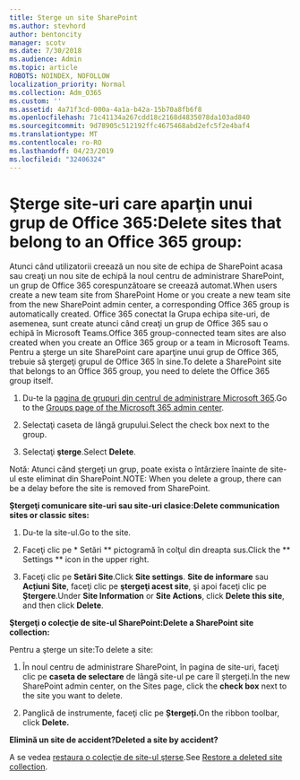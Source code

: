 ```yaml
---
title: Sterge un site SharePoint
ms.author: stevhord
author: bentoncity
manager: scotv
ms.date: 7/30/2018
ms.audience: Admin
ms.topic: article
ROBOTS: NOINDEX, NOFOLLOW
localization_priority: Normal
ms.collection: Adm_O365
ms.custom: ''
ms.assetid: 4a71f3cd-000a-4a1a-b42a-15b70a8fb6f8
ms.openlocfilehash: 71c41134a267cdd18c2168d4835078da103ad840
ms.sourcegitcommit: 9d78905c512192ffc4675468abd2efc5f2e4baf4
ms.translationtype: MT
ms.contentlocale: ro-RO
ms.lasthandoff: 04/23/2019
ms.locfileid: "32406324"
---
```

# <a name="delete-sites-that-belong-to-an-office-365-group"></a><span data-ttu-id="fe04b-102">Şterge site-uri care aparţin unui grup de Office 365:</span><span class="sxs-lookup"><span data-stu-id="fe04b-102">Delete sites that belong to an Office 365 group:</span></span>

<span data-ttu-id="fe04b-103">Atunci când utilizatorii creează un nou site de echipa de SharePoint acasa sau creaţi un nou site de echipă la noul centru de administrare SharePoint, un grup de Office 365 corespunzătoare se creează automat.</span><span class="sxs-lookup"><span data-stu-id="fe04b-103">When users create a new team site from SharePoint Home or you create a new team site from the new SharePoint admin center, a corresponding Office 365 group is automatically created.</span></span> <span data-ttu-id="fe04b-104">Office 365 conectat la Grupa echipa site-uri, de asemenea, sunt create atunci când creaţi un grup de Office 365 sau o echipă în Microsoft Teams.</span><span class="sxs-lookup"><span data-stu-id="fe04b-104">Office 365 group-connected team sites are also created when you create an Office 365 group or a team in Microsoft Teams.</span></span> <span data-ttu-id="fe04b-105">Pentru a şterge un site SharePoint care aparţine unui grup de Office 365, trebuie să ştergeţi grupul de Office 365 în sine.</span><span class="sxs-lookup"><span data-stu-id="fe04b-105">To delete a SharePoint site that belongs to an Office 365 group, you need to delete the Office 365 group itself.</span></span> 
  
1. <span data-ttu-id="fe04b-106">Du-te la [pagina de grupuri din centrul de administrare Microsoft 365](https://portal.office.com/adminportal/home#/groups).</span><span class="sxs-lookup"><span data-stu-id="fe04b-106">Go to the [Groups page of the Microsoft 365 admin center](https://portal.office.com/adminportal/home#/groups).</span></span>
    
2. <span data-ttu-id="fe04b-107">Selectaţi caseta de lângă grupului.</span><span class="sxs-lookup"><span data-stu-id="fe04b-107">Select the check box next to the group.</span></span>
    
3. <span data-ttu-id="fe04b-108">Selectaţi **şterge**.</span><span class="sxs-lookup"><span data-stu-id="fe04b-108">Select **Delete**.</span></span>
    
<span data-ttu-id="fe04b-109">Notă: Atunci când ştergeţi un grup, poate exista o întârziere înainte de site-ul este eliminat din SharePoint.</span><span class="sxs-lookup"><span data-stu-id="fe04b-109">NOTE: When you delete a group, there can be a delay before the site is removed from SharePoint.</span></span>
  
<span data-ttu-id="fe04b-110">**Ştergeţi comunicare site-uri sau site-uri clasice:**</span><span class="sxs-lookup"><span data-stu-id="fe04b-110">**Delete communication sites or classic sites:**</span></span>

1. <span data-ttu-id="fe04b-111">Du-te la site-ul.</span><span class="sxs-lookup"><span data-stu-id="fe04b-111">Go to the site.</span></span>
  
2. <span data-ttu-id="fe04b-112">Faceţi clic pe \* Setări \*\* pictogramă în colţul din dreapta sus.</span><span class="sxs-lookup"><span data-stu-id="fe04b-112">Click the \*\* Settings \*\* icon in the upper right.</span></span> 
  
3. <span data-ttu-id="fe04b-113">Faceţi clic pe **Setări Site**.</span><span class="sxs-lookup"><span data-stu-id="fe04b-113">Click **Site settings**.</span></span> <span data-ttu-id="fe04b-114">**Site de informare** sau **Acțiuni Site**, faceţi clic pe **ştergeţi acest site**, şi apoi faceţi clic pe **Ştergere**.</span><span class="sxs-lookup"><span data-stu-id="fe04b-114">Under **Site Information** or **Site Actions**, click **Delete this site**, and then click **Delete**.</span></span>
  
<span data-ttu-id="fe04b-115">**Ştergeţi o colecţie de site-ul SharePoint:**</span><span class="sxs-lookup"><span data-stu-id="fe04b-115">**Delete a SharePoint site collection:**</span></span>

<span data-ttu-id="fe04b-116">Pentru a şterge un site:</span><span class="sxs-lookup"><span data-stu-id="fe04b-116">To delete a site:</span></span>
  
1. <span data-ttu-id="fe04b-117">În noul centru de administrare SharePoint, în pagina de site-uri, faceţi clic pe **caseta de selectare** de lângă site-ul pe care îl ștergeți.</span><span class="sxs-lookup"><span data-stu-id="fe04b-117">In the new SharePoint admin center, on the Sites page, click the **check box** next to the site you want to delete.</span></span> 
    
2. <span data-ttu-id="fe04b-118">Panglică de instrumente, faceţi clic pe **Ștergeți.**</span><span class="sxs-lookup"><span data-stu-id="fe04b-118">On the ribbon toolbar, click **Delete.**</span></span>
    
<span data-ttu-id="fe04b-119">**Elimină un site de accident?**</span><span class="sxs-lookup"><span data-stu-id="fe04b-119">**Deleted a site by accident?**</span></span>

<span data-ttu-id="fe04b-120">A se vedea [restaura o colecţie de site-ul şterse](https://go.microsoft.com/fwlink/?linkid=867660).</span><span class="sxs-lookup"><span data-stu-id="fe04b-120">See [Restore a deleted site collection](https://go.microsoft.com/fwlink/?linkid=867660).</span></span>
  


